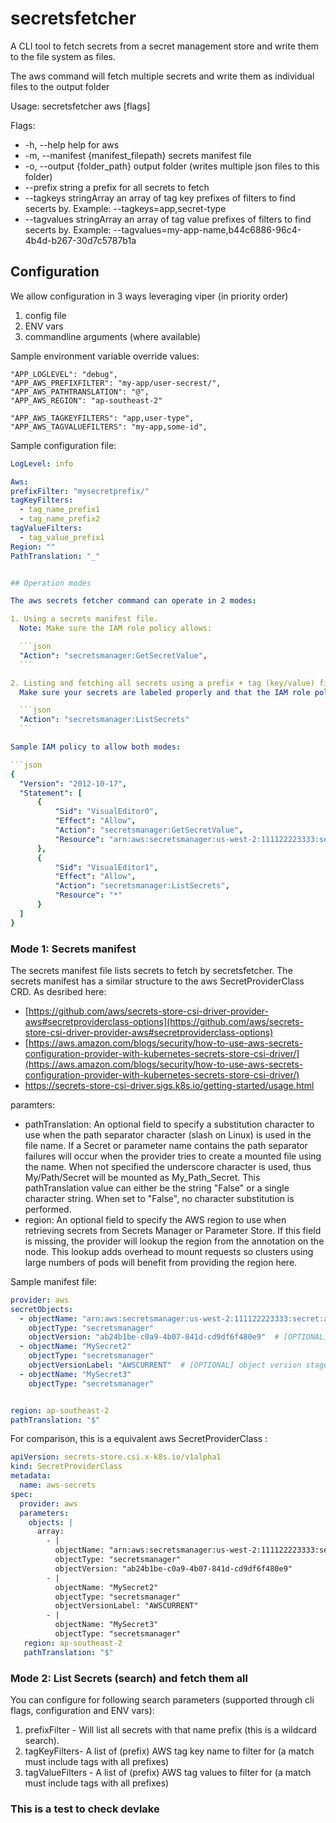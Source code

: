# secretsfetcher

A CLI tool to fetch secrets from a secret management store and write them to the file system as files.

The aws command will fetch multiple secrets and write them as individual files to the output folder

Usage:
  secretsfetcher aws [flags]

Flags:
* -h, --help                  help for aws
* -m, --manifest {manifest_filepath}       secrets manifest file
* -o, --output {folder_path}         output folder (writes multiple json files to this folder)
* --prefix string           a prefix for all secrets to fetch
* --tagkeys stringArray     an array of tag key prefixes of filters to find secerts by. Example: --tagkeys=app,secret-type
* --tagvalues stringArray   an array of tag value prefixes of filters to find secerts by. Example: --tagvalues=my-app-name,b44c6886-96c4-4b4d-b267-30d7c5787b1a


## Configuration
We allow configuration in 3 ways leveraging viper (in priority order)

1. config file
2. ENV vars
3. commandline arguments (where available)



Sample environment variable override values:

```
"APP_LOGLEVEL": "debug",
"APP_AWS_PREFIXFILTER": "my-app/user-secrest/",
"APP_AWS_PATHTRANSLATION": "@",
"APP_AWS_REGION": "ap-southeast-2"

"APP_AWS_TAGKEYFILTERS": "app,user-type",
"APP_AWS_TAGVALUEFILTERS": "my-app,some-id",
```

Sample configuration file:

  ```yaml
LogLevel: info

Aws:
  prefixFilter: "mysecretprefix/"
  tagKeyFilters:
    - tag_name_prefix1
    - tag_name_prefix2
  tagValueFilters:
    - tag_value_prefix1
  Region: ""
  PathTranslation: "_"
  

## Operation modes

The aws secrets fetcher command can operate in 2 modes:

1. Using a secrets manifest file.  
    Note: Make sure the IAM role policy allows:
 
    ```json
    "Action": "secretsmanager:GetSecretValue",
    ```

2. Listing and fetching all secrets using a prefix + tag (key/value) filters.  
    Make sure your secrets are labeled properly and that the IAM role policy allows:

    ```json
    "Action": "secretsmanager:ListSecrets"
    ```

Sample IAM policy to allow both modes:

```json
{
    "Version": "2012-10-17",
    "Statement": [
        {
            "Sid": "VisualEditor0",
            "Effect": "Allow",
            "Action": "secretsmanager:GetSecretValue",
            "Resource": "arn:aws:secretsmanager:us-west-2:111122223333:secret:SOME_SECRET_PREFIX/*"
        },
        {
            "Sid": "VisualEditor1",
            "Effect": "Allow",
            "Action": "secretsmanager:ListSecrets",
            "Resource": "*"
        }
    ]
}
```


### Mode 1: Secrets manifest

The secrets manifest file lists secrets to fetch by secretsfetcher.
The secrets manifest has a similar structure to the aws SecretProviderClass CRD. As desribed here:
* [https://github.com/aws/secrets-store-csi-driver-provider-aws#secretproviderclass-options](https://github.com/aws/secrets-store-csi-driver-provider-aws#secretproviderclass-options)
* [https://aws.amazon.com/blogs/security/how-to-use-aws-secrets-configuration-provider-with-kubernetes-secrets-store-csi-driver/](https://aws.amazon.com/blogs/security/how-to-use-aws-secrets-configuration-provider-with-kubernetes-secrets-store-csi-driver/)
* https://secrets-store-csi-driver.sigs.k8s.io/getting-started/usage.html

paramters:
* pathTranslation: An optional field to specify a substitution character to use when the path separator character (slash on Linux) is used in the file name. If a Secret or parameter name contains the path separator failures will occur when the provider tries to create a mounted file using the name. When not specified the underscore character is used, thus My/Path/Secret will be mounted as My_Path_Secret. This pathTranslation value can either be the string "False" or a single character string. When set to "False", no character substitution is performed.
* region: An optional field to specify the AWS region to use when retrieving secrets from Secrets Manager or Parameter Store. If this field is missing, the provider will lookup the region from the annotation on the node. This lookup adds overhead to mount requests so clusters using large numbers of pods will benefit from providing the region here.


Sample manifest file: 
```yaml
provider: aws
secretObjects:
  - objectName: "arn:aws:secretsmanager:us-west-2:111122223333:secret:aes128-1a2b3c"
    objectType: "secretsmanager"
    objectVersion: "ab24b1be-c0a9-4b07-841d-cd9df6f480e9"  # [OPTIONAL] object version id, default to latest if empty
  - objectName: "MySecret2"
    objectType: "secretsmanager" 
    objectVersionLabel: "AWSCURRENT"  # [OPTIONAL] object version stage, default to latest if empty
  - objectName: "MySecret3"
    objectType: "secretsmanager" 


region: ap-southeast-2
pathTranslation: "$"
```

For comparison, this is a equivalent aws SecretProviderClass :

```yaml
apiVersion: secrets-store.csi.x-k8s.io/v1alpha1
kind: SecretProviderClass
metadata:
  name: aws-secrets
spec:
  provider: aws
  parameters:
    objects: |
      array:
        - |
          objectName: "arn:aws:secretsmanager:us-west-2:111122223333:secret:aes128-1a2b3c"
          objectType: "secretsmanager"
          objectVersion: "ab24b1be-c0a9-4b07-841d-cd9df6f480e9"
        - |
          objectName: "MySecret2"
          objectType: "secretsmanager"
          objectVersionLabel: "AWSCURRENT"
        - |
          objectName: "MySecret3"
          objectType: "secretsmanager"
   region: ap-southeast-2
   pathTranslation: "$"
```


### Mode 2: List Secrets (search) and fetch them all

You can configure for following search parameters (supported through cli flags, configuration and ENV vars):
1. prefixFilter - Will list all secrets with that name prefix (this is a wildcard search).
2. tagKeyFilters- A list of (prefix) AWS tag key name to filter for (a match must include tags with all prefixes)
3. tagValueFilters - A list of (prefix) AWS tag values to filter for (a match must include tags with all prefixes)




### This is a test to check devlake